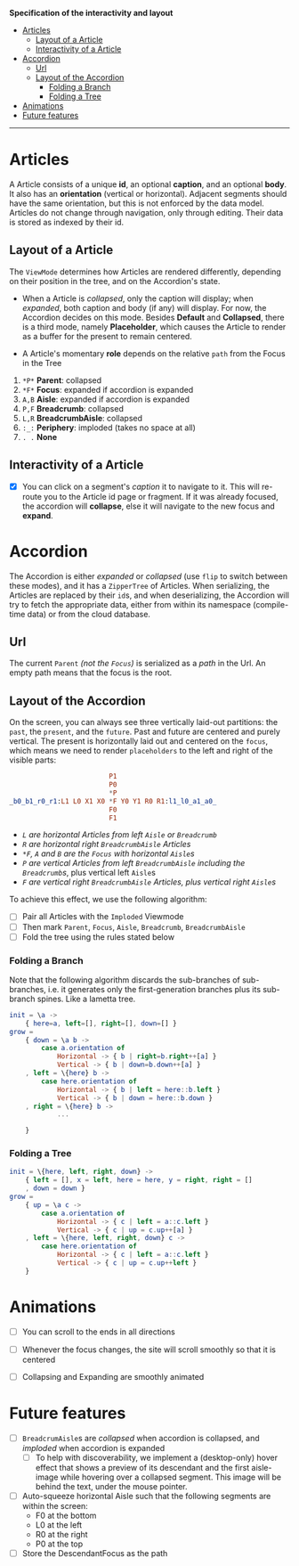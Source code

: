 **Specification of the interactivity and layout**

- [Articles](#segments)
  - [Layout of a Article](#layout-of-a-segment)
  - [Interactivity of a Article](#interactivity-of-a-segment)
- [Accordion](#accordion)
  - [Url](#url)
  - [Layout of the Accordion](#layout-of-the-accordion)
    - [Folding a Branch](#folding-a-branch)
    - [Folding a Tree](#folding-a-tree)
- [Animations](#animations)
- [Future features](#future-features)

---

# Articles

A Article consists of a unique **id**, an optional **caption**, and an optional **body**. It also has an **orientation** (vertical or horizontal). Adjacent segments should have the same orientation, but this is not enforced by the data model. Articles do not change through navigation, only through editing. Their data is stored as indexed by their id.

## Layout of a Article

The `ViewMode` determines how Articles are rendered differently, depending on their position in the tree, and on the Accordion's state.

- When a Article is _collapsed_, only the caption will display; when _expanded_, both caption and body (if any) will display. For now, the Accordion decides on this mode. Besides **Default** and **Collapsed**, there is a third mode, namely **Placeholder**, which causes the Article to render as a buffer for the present to remain centered.

- A Article's momentary **role** depends on the relative `path` from the Focus in the Tree

1. `*P*` **Parent**: collapsed
2. `*F*` **Focus**: expanded if accordion is expanded
3. `A,B` **Aisle**: expanded if accordion is expanded
4. `P,F` **Breadcrumb**: collapsed
5. `L,R` **BreadcrumbAisle**: collapsed
6. `:_:` **Periphery**: imploded (takes no space at all)
7. `. .` **None**


## Interactivity of a Article

- [x] You can click on a segment's _caption_ it to navigate to it. This will re-route you to the Article id page or fragment. If it was already focused, the accordion will **collapse**, else it will navigate to the new focus and **expand**.

# Accordion

The Accordion is either _expanded_ or _collapsed_ (use `flip` to switch between these modes), and it has a `ZipperTree` of Articles. When serializing, the Articles are replaced by their `id`s, and when deserializing, the Accordion will try to fetch the appropriate data, either from within its namespace (compile-time data) or from the cloud database.

## Url

The current `Parent` _(not the `Focus`)_ is serialized as a _path_ in the Url. An empty path means that the focus is the root.

## Layout of the Accordion

On the screen, you can always see three vertically laid-out partitions: the `past`, the `present`, and the `future`. Past and future are centered and purely vertical. The present is horizontally laid out and centered on the `focus`, which means we need to render `placeholders` to the left and right of the visible parts:

```elm
                         P1
                         P0
                         *P
_b0_b1_r0_r1:L1 L0 X1 X0 *F Y0 Y1 R0 R1:l1_l0_a1_a0_ 
                         F0
                         F1
```

- _`L` are horizontal Articles from left `Aisle` or `Breadcrumb`_
- _`R` are horizontal right `BreadcrumbAisle` Articles_
- _`*F`, `A` and `B` are the `Focus` with horizontal `Aisle`s_
- _`P` are vertical Articles from left `BreadcrumbAisle` including the `Breadcrumb`s_, plus vertical left `Aisle`s
- _`F` are vertical right `BreadcrumbAisle` Articles, plus vertical right `Aisle`s_

To achieve this effect, we use the following algorithm:

- [ ] Pair all Articles with the `Imploded` Viewmode
- [ ] Then mark `Parent`, `Focus`, `Aisle`, `Breadcrumb`, `BreadcrumbAisle`
- [ ] Fold the tree using the rules stated below

### Folding a Branch

Note that the following algorithm discards the sub-branches of sub-branches, i.e. it generates only the first-generation branches plus its sub-branch spines. Like a lametta tree.

```elm
init = \a -> 
    { here=a, left=[], right=[], down=[] }
grow =
    { down = \a b -> 
        case a.orientation of
            Horizontal -> { b | right=b.right++[a] }
            Vertical -> { b | down=b.down++[a] }
    , left = \{here} b -> 
        case here.orientation of
            Horizontal -> { b | left = here::b.left }
            Vertical -> { b | down = here::b.down }
    , right = \{here} b ->
            ...

    }
```

### Folding a Tree

```elm
init = \{here, left, right, down} ->
    { left = [], x = left, here = here, y = right, right = []
    , down = down }
grow =
    { up = \a c ->
        case a.orientation of
            Horizontal -> { c | left = a::c.left }
            Vertical -> { c | up = c.up++[a] }
    , left = \{here, left, right, down} c ->
        case here.orientation of
            Horizontal -> { c | left = a::c.left }
            Vertical -> { c | up = c.up++left }
    }
```

# Animations

- [ ] You can scroll to the ends in all directions
- [ ] Whenever the focus changes, the site will scroll smoothly so that it is centered
- [ ] Collapsing and Expanding are smoothly animated



# Future features

- [ ] `BreadcrumAisle`s are _collapsed_ when accordion is collapsed, and _imploded_ when accordion is expanded
  - [ ] To help with discoverability, we implement a (desktop-only) hover effect that shows a preview of its descendant and the first aisle-image while hovering over a collapsed segment. This image will be behind the text, under the mouse pointer.
- [ ] Auto-squeeze horizontal Aisle such that the following segments are within the screen:
  - F0 at the bottom
  - L0 at the left
  - R0 at the right
  - P0 at the top  
- [ ] Store the DescendantFocus as the path